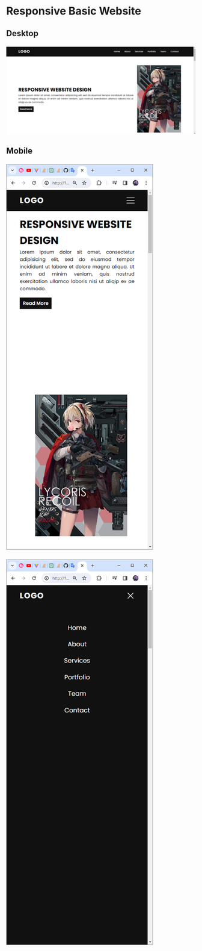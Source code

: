 # Responsive Basic Website

## Desktop

###

![image3](/screenshoots/image3.png)

###

## Mobile

###

![image1](/screenshoots/image1.png)

###

![image2](/screenshoots/image2.png)
